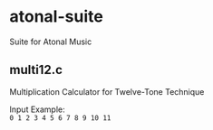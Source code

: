 # atonal-suite
Suite for Atonal Music


## multi12.c
Multiplication Calculator for Twelve-Tone Technique

Input Example:  
`0 1 2 3 4 5 6 7 8 9 10 11`
